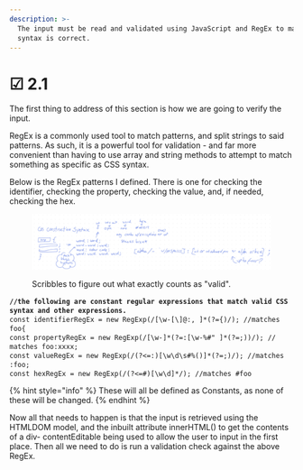 ```yaml
---
description: >-
  The input must be read and validated using JavaScript and RegEx to make sure
  syntax is correct.
---
```


# ☑ 2.1

The first thing to address of this section is how we are going to verify the input.

RegEx is a commonly used tool to match patterns, and split strings to said patterns. As such, it is a powerful tool for validation -  and far more convenient than having to use array and string methods to attempt to match something as specific as CSS syntax.

Below is the RegEx patterns I defined. There is one for checking the identifier, checking the property, checking the value, and, if needed, checking the hex.

<figure><img src="../../.gitbook/assets/image (2) (1).png" alt=""><figcaption><p>Scribbles to figure out what exactly counts as "valid".</p></figcaption></figure>

<pre class="language-javascript" data-overflow="wrap"><code class="lang-javascript"><strong>//the following are constant regular expressions that match valid CSS syntax and other expressions.
</strong>const identifierRegEx = new RegExp(/[\w-[\]@:, ]*(?={)/); //matches foo{
const propertyRegEx = new RegExp(/[\w-]*(?=:[\w-%#" ]*(?=;))/); // matches foo:xxxx;
const valueRegEx = new RegExp(/(?&#x3C;=:)[\w\d\s#%()]*(?=;)/); //matches :foo;
const hexRegEx = new RegExp(/(?&#x3C;=#)[\w\d]*/); //matches #foo
</code></pre>

{% hint style="info" %}
These will all be defined as Constants, as none of these will be changed.
{% endhint %}

Now all that needs to happen is that the input is retrieved using the HTMLDOM model, and the inbuilt attribute innerHTML() to get the contents of a div- contentEditable being used to allow the user to input in the first place. Then all we need to do is run a validation check against the above RegEx.
